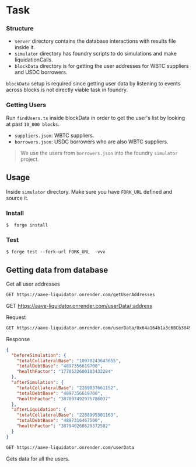 # Task

### Structure
- `server` directory contains the database interactions with results file inside it.
- `simulator` directory has foundry scripts to do simulations and make liquidationCalls.
- `blockData` directory is for getting the user addresses for WBTC suppliers and USDC borrowers. 

`blockData` setup is required since getting user data by listening to events across blocks is not directly viable task in foundry.

### Getting Users
Run `findUsers.ts` inside blockData in order to get the user's list by looking at past `10_000 blocks`.
- `suppliers.json`: WBTC suppliers.
- `borrowers.json`: USDC borrowers who are also WBTC suppliers.

> We use the users from `borrowers.json` into the foundry `simulator` project. 
  

## Usage
Inside `simulator` directory.
Make sure you have `FORK_URL` defined and source it.

### Install

```shell
$  forge install
```

### Test

```shell
$ forge test --fork-url FORK_URL  -vvv
```


## Getting data from database

Get all user addresses

```bash
GET https://aave-liquidator.onrender.com/getUserAddresses
```

GET https://aave-liquidator.onrender.com/userData/:address

Request
```bash
GET https://aave-liquidator.onrender.com/userData/0x64a164b1a3c68Cb3849045d6FAc0AE9413f3F011
```

Response
```json
{
  "beforeSimulation": {
    "totalCollateralBase": "10970243643655",
    "totalDebtBase": "4897356619700",
    "healthFactor": "1770522600103432284"
  },
  "afterSimulation": {
    "totalCollateralBase": "2289037661152",
    "totalDebtBase": "4897356619700",
    "healthFactor": "387897492975786037"
  },
  "afterLiquidation": {
    "totalCollateralBase": "2288995501163",
    "totalDebtBase": "4897316467500",
    "healthFactor": "387940268629372582"
  }
}
```

```bash
GET https://aave-liquidator.onrender.com/userData
```

Gets data for all the users.